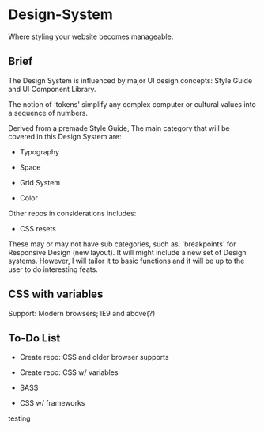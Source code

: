 # Design-System

Where styling your website becomes manageable.

## Brief

The Design System is influenced by major UI design concepts: Style Guide and UI Component Library.

The notion of 'tokens' simplify any complex computer or cultural values into a sequence of numbers.

Derived from a premade Style Guide, The main category that will be covered in this Design System are:

* Typography

* Space

* Grid System

* Color

Other repos in considerations includes:

* CSS resets

These may or may not have sub categories, such as, 'breakpoints' for Responsive Design (new layout). It will might include a new set of Design systems. However, I will tailor it to basic functions and it will be up to the user to do interesting feats.


## CSS with variables

Support: Modern browsers; IE9 and above(?)

## To-Do List

- Create repo: CSS and older browser supports

- Create repo: CSS w/ variables

- SASS

- CSS w/ frameworks

testing
